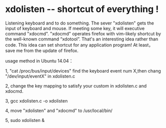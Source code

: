 # xdolisten  --  shortcut of everything !
Listening keyboard and to do something. The sever "xdolisten" gets the input of keyboard and mouse.  If meeting  some key, it will  executive command "xdocmd".  "xdocmd" operates firefox with vim-likely shortcut  by the well-known command “xdotool”.  That's an interesting idea rather than code.  This idea can set shortcut for any application program! At least， save me from the update of firefox. 


usage method in Ubuntu 14.04：

1, "cat /proc/bus/input/devices" find the keyboard event num X,then chang "/dev/input/eventX" in xdolisten.c

2, change the key mapping to satisfy your custom in xdolisten.c and xdocmd.

3, gcc xdolisten.c -o xdolisten

4, move "xdolisten" and "xdocmd" to /usr/local/bin/

5, sudo xdolisten &

